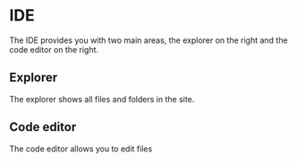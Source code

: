 # IDE
The IDE provides you with two main areas, the explorer on the right and the code editor on the right.

## Explorer
The explorer shows all files and folders in the site.

## Code editor
The code editor allows you to edit files
